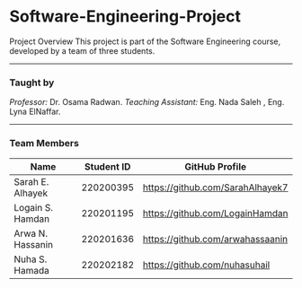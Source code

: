 # Software-Engineering-Project
Project Overview
This project is part of the Software Engineering course, developed by a team of three students.

---

### Taught by
*Professor:* Dr. Osama Radwan.
*Teaching Assistant:* Eng. Nada Saleh , Eng. Lyna ElNaffar.

---

### Team Members

| Name             | Student ID  | GitHub Profile                   |
|------------------|-------------|----------------------------------|
| Sarah E. Alhayek | 220200395   | https://github.com/SarahAlhayek7 |
| Logain S. Hamdan | 220201195   | https://github.com/LogainHamdan  |
| Arwa N. Hassanin | 220201636   | https://github.com/arwahassaanin |
| Nuha S. Hamada   | 220202182   | https://github.com/nuhasuhail    |
